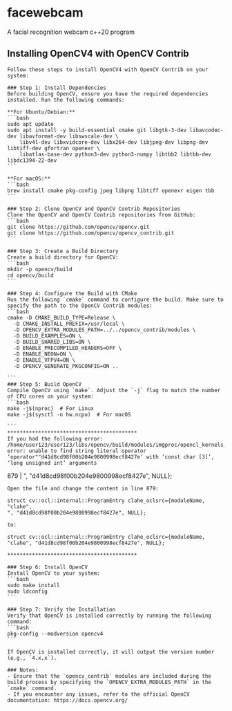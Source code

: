 # facewebcam
A facial recognition webcam c++20 program

## Installing OpenCV4 with OpenCV Contrib

    Follow these steps to install OpenCV4 with OpenCV Contrib on your system:

    ### Step 1: Install Dependencies
    Before building OpenCV, ensure you have the required dependencies installed. Run the following commands:

    **For Ubuntu/Debian:**
    ```bash
    sudo apt update
    sudo apt install -y build-essential cmake git libgtk-3-dev libavcodec-dev libavformat-dev libswscale-dev \
        libv4l-dev libxvidcore-dev libx264-dev libjpeg-dev libpng-dev libtiff-dev gfortran openexr \
        libatlas-base-dev python3-dev python3-numpy libtbb2 libtbb-dev libdc1394-22-dev
    ```

    **For macOS:**
    ```bash
    brew install cmake pkg-config jpeg libpng libtiff openexr eigen tbb
    ```

    ### Step 2: Clone OpenCV and OpenCV Contrib Repositories
    Clone the OpenCV and OpenCV Contrib repositories from GitHub:
    ```bash
    git clone https://github.com/opencv/opencv.git
    git clone https://github.com/opencv/opencv_contrib.git
    ```

    ### Step 3: Create a Build Directory
    Create a build directory for OpenCV:
    ```bash
    mkdir -p opencv/build
    cd opencv/build
    ```

    ### Step 4: Configure the Build with CMake
    Run the following `cmake` command to configure the build. Make sure to specify the path to the OpenCV Contrib modules:
    ```bash
    cmake -D CMAKE_BUILD_TYPE=Release \
      -D CMAKE_INSTALL_PREFIX=/usr/local \
      -D OPENCV_EXTRA_MODULES_PATH=../../opencv_contrib/modules \
      -D BUILD_EXAMPLES=ON \
      -D BUILD_SHARED_LIBS=ON \
      -D ENABLE_PRECOMPILED_HEADERS=OFF \
      -D ENABLE_NEON=ON \
      -D ENABLE_VFPV4=ON \
      -D OPENCV_GENERATE_PKGCONFIG=ON ..

    ```
    ### Step 5: Build OpenCV
    Compile OpenCV using `make`. Adjust the `-j` flag to match the number of CPU cores on your system:
    ```bash
    make -j$(nproc)  # For Linux
    make -j$(sysctl -n hw.ncpu)  # For macOS

    ```
    ******************************************
    If you had the following error:
    /home/user123/user123/libs/opencv/build/modules/imgproc/opencl_kernels_imgproc.cpp:879:1: error: unable to find string literal operator ‘operator""d41d8cd98f00b204e9800998ecf8427e’ with ‘const char [3]’, ‘long unsigned int’ arguments
  879 | ", "d41d8cd98f00b204e9800998ecf8427e", NULL};

    Open the file and change the content in line 879:

    struct cv::ocl::internal::ProgramEntry clahe_oclsrc={moduleName, "clahe",
    ", "d41d8cd98f00b204e9800998ecf8427e", NULL};

    to:

    struct cv::ocl::internal::ProgramEntry clahe_oclsrc={moduleName, "clahe", "d41d8cd98f00b204e9800998ecf8427e", NULL};

    ******************************************

    ### Step 6: Install OpenCV
    Install OpenCV to your system:
    ```bash
    sudo make install
    sudo ldconfig
    ```

    ### Step 7: Verify the Installation
    Verify that OpenCV is installed correctly by running the following command:
    ```bash
    pkg-config --modversion opencv4
    ```

    If OpenCV is installed correctly, it will output the version number (e.g., `4.x.x`).

    ### Notes:
    - Ensure that the `opencv_contrib` modules are included during the build process by specifying the `OPENCV_EXTRA_MODULES_PATH` in the `cmake` command.
    - If you encounter any issues, refer to the official OpenCV documentation: https://docs.opencv.org/

